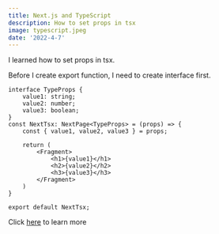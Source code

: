 ```yaml
---
title: Next.js and TypeScript
description: How to set props in tsx
image: typescript.jpeg
date: '2022-4-7'
---
```


I learned how to set props in tsx.

Before I create export function, I need to create interface first.

```tsx
interface TypeProps {
    value1: string;
    value2: number;
    value3: boolean;
}
const NextTsx: NextPage<TypeProps> = (props) => {
    const { value1, value2, value3 } = props;

    return (
        <Fragment>
            <h1>{value1}</h1>
            <h2>{value2}</h2>
            <h3>{value3}</h3>
        </Fragment>
    )
}

export default NextTsx;
```

Click [here]('https://nextjs.org/docs/basic-features/typescript') to learn more